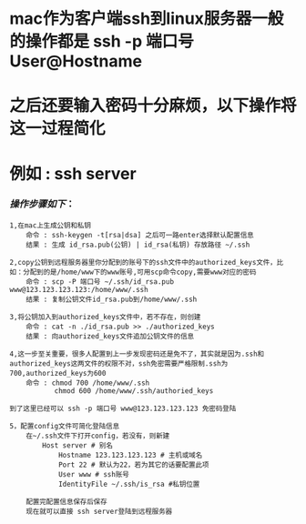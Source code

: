 

# mac作为客户端ssh到linux服务器一般的操作都是 ssh -p 端口号 User@Hostname	

# 之后还要输入密码十分麻烦，以下操作将这一过程简化

# 例如 : ssh server


### _操作步骤如下_：

	1,在mac上生成公钥和私钥
		命令 : ssh-keygen -t[rsa|dsa] 之后可一路enter选择默认配置信息
		结果 : 生成 id_rsa.pub(公钥) | id_rsa(私钥) 存放路径 ~/.ssh
	
	2,copy公钥到远程服务器里你分配到的账号下的ssh文件中的authorized_keys文件，比如：分配到的是/home/www下的www账号,可用scp命令copy,需要www对应的密码
		命令 : scp -P 端口号 ~/.ssh/id_rsa.pub www@123.123.123.123:/home/www/.ssh
		结果 : 复制公钥文件id_rsa.pub到/home/www/.ssh
		
	3,将公钥加入到authorized_keys文件中，若不存在，则创建
		命令 : cat -n ./id_rsa.pub >> ./authorized_keys
		结果 : 向authorized_keys文件追加公钥文件的信息
		
	4,这一步至关重要，很多人配置到上一步发现密码还是免不了，其实就是因为.ssh和authorized_keys这两文件的权限不对，ssh免密需要严格限制.ssh为700,authorized_keys为600
		命令 : chmod 700 /home/www/.ssh
			   chmod 600 /home/www/.ssh/authoried_keys
	
	到了这里已经可以 ssh -p 端口号 www@123.123.123.123 免密码登陆

	5，配置config文件可简化登陆信息
		在~/.ssh文件下打开config，若没有，则新建
			Host server # 别名
				Hostname 123.123.123.123 # 主机或域名
				Port 22 # 默认为22，若为其它的话要配置此项
				User www # ssh账号
				IdentityFile ~/.ssh/is_rsa #私钥位置
				
		配置完配置信息保存后保存
		现在就可以直接 ssh server登陆到远程服务器